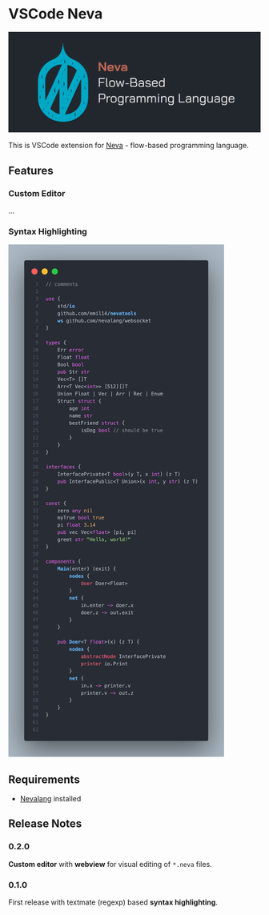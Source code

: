 # VSCode Neva

![Logo of the language](/assets/header.png "Nevalang logo and title")

This is VSCode extension for [Neva](https://github.com/nevalang/neva) - flow-based programming language.

## Features

### Custom Editor

...

### Syntax Highlighting

![Picture of a syntax highlighting](/assets/code.png "Syntax highlighting example")

## Requirements

- [Nevalang](https://github.com/nevalang/neva) installed

## Release Notes

### 0.2.0

**Custom editor** with **webview** for visual editing of `*.neva` files.

### 0.1.0

First release with textmate (regexp) based **syntax highlighting**.

